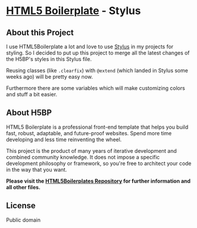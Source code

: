 # [HTML5 Boilerplate](http://html5boilerplate.com) - Stylus

## About this Project
I use HTML5Boilerplate a lot and love to use [Stylus](learnboost.github.com/stylus/) in my projects for styling. So I decided to put up this project to merge all the latest changes of the H5BP's styles in this Stylus file.

Reusing classes (like `.clearfix`) with `@extend` (which landed in Stylus some weeks ago) will be pretty easy now.

Furthermore there are some variables which will make customizing colors and stuff a bit easier.


## About H5BP
HTML5 Boilerplate is a professional front-end template that helps you build fast, robust, adaptable, and future-proof websites. Spend more time developing and less time reinventing the wheel.

This project is the product of many years of iterative development and combined community knowledge. It does not impose a specific development philosophy or framework, so you're free to architect your code in the way that you want.

__Please visit the [HTML5Boilerplates Repository](https://github.com/h5bp/html5-boilerplate) for further information and all other files.__


## License

Public domain
